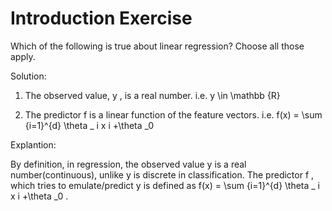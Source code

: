 # **Introduction Exercise**

Which of the following is true about linear regression? Choose all those apply.

Solution:

1. The observed value, y , is a real number. i.e. y \in \mathbb {R}

2. The predictor f is a linear function of the feature vectors. i.e. f(x) = \sum {i=1}^{d} \theta _ i x i +\theta _0

Explantion: 

By definition, in regression, the observed value y is a real number(continuous), unlike y is discrete in classification. The predictor f , which tries to emulate/predict y is defined as f(x) = \sum {i=1}^{d} \theta _ i x i +\theta _0 .
